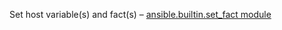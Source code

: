 Set host variable(s) and fact(s) – [ansible.builtin.set_fact module](https://docs.ansible.com/ansible/latest/collections/ansible/builtin/set_fact_module.html)

